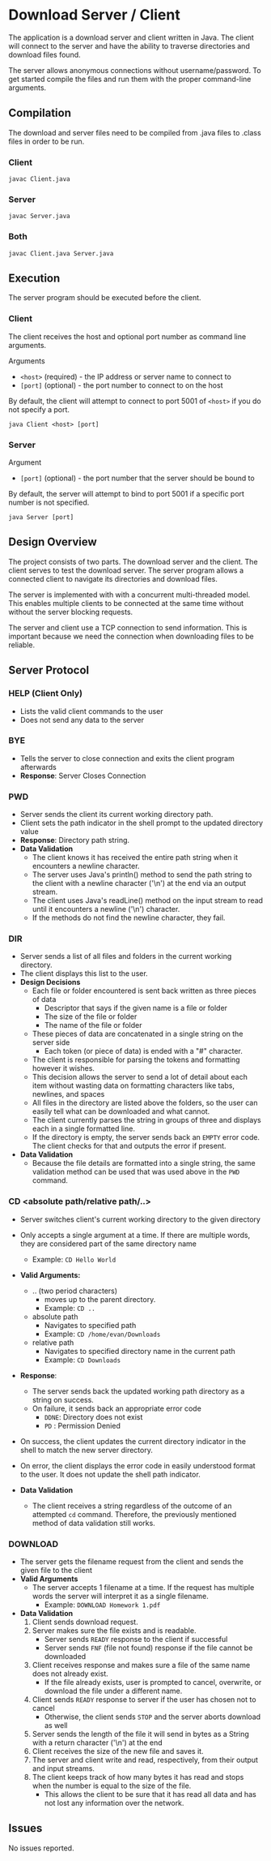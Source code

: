 # Download Server / Client

The application is a download server and client written in Java. The client will
connect to the server and have the ability to traverse directories and download
files found.

The server allows anonymous connections without username/password. To get started
compile the files and run them with the proper command-line arguments.

## Compilation

The download and server files need to be compiled from .java files to .class files
in order to be run.

### Client

`javac Client.java`

### Server

`javac Server.java`

### Both

`javac Client.java Server.java`

## Execution

The server program should be executed before the client.

### Client

The client receives the host and optional port number as command line arguments.

Arguments

- `<host>` (required) - the IP address or server name to connect to
- `[port]` (optional) - the port number to connect to on the host

By default, the client will attempt to connect to port 5001 of `<host>` if you
do not specify a port.

`java Client <host> [port]`

### Server

Argument

- `[port]` (optional) - the port number that the server should be bound to

By default, the server will attempt to bind to port 5001 if a specific port
number is not specified.

`java Server [port]`

## Design Overview

The project consists of two parts. The download server and the client. The
client serves to test the download server. The server program allows a
connected client to navigate its directories and download files.

The server is implemented with with a concurrent multi-threaded model. This
enables multiple clients to be connected at the same time without without the
server blocking requests.

The server and client use a TCP connection to send information. This is important
because we need the connection when downloading files to be reliable.

## Server Protocol

### HELP (Client Only)

- Lists the valid client commands to the user
- Does not send any data to the server

### BYE

- Tells the server to close connection and exits the client program afterwards
- **Response**: Server Closes Connection

### PWD

- Server sends the client its current working directory path.
- Client sets the path indicator in the shell prompt to the updated directory
  value
- **Response**: Directory path string.
- **Data Validation**
  - The client knows it has received the entire path string when it encounters a
    newline character.
  - The server uses Java's println() method to send the path string to the client
    with a newline character ('\n') at the end via an output stream.
  - The client uses Java's readLine() method on the input stream to read until it
    encounters a newline ('\n') character.
  - If the methods do not find the newline character, they fail.

### DIR

- Server sends a list of all files and folders in the current working directory.
- The client displays this list to the user.
- **Design Decisions**
  - Each file or folder encountered is sent back written as three pieces of data
    - Descriptor that says if the given name is a file or folder
    - The size of the file or folder
    - The name of the file or folder
  - These pieces of data are concatenated in a single string on the server side
    - Each token (or piece of data) is ended with a "#" character.
  - The client is responsible for parsing the tokens and formatting however it
    wishes.
  - This decision allows the server to send a lot of detail about each item
    without wasting data on formatting characters like tabs, newlines, and spaces
  - All files in the directory are listed above the folders, so the user can easily
    tell what can be downloaded and what cannot.
  - The client currently parses the string in groups of three and displays each
    in a single formatted line.
  - If the directory is empty, the server sends back an `EMPTY` error code. The
    client checks for that and outputs the error if present.
- **Data Validation**
  - Because the file details are formatted into a single string, the same
    validation method can be used that was used above in the `PWD` command.

### CD <absolute path/relative path/..>

- Server switches client's current working directory to the given directory
- Only accepts a single argument at a time. If there are multiple words, they
  are considered part of the same directory name
  - Example: `CD Hello World`
- **Valid Arguments:**

  - .. (two period characters)
    - moves up to the parent directory.
    - Example: `CD ..`
  - absolute path
    - Navigates to specified path
    - Example: `CD /home/evan/Downloads`
  - relative path
    - Navigates to specified directory name in the current path
    - Example: `CD Downloads`

- **Response**:

  - The server sends back the updated working path directory as a string on
    success.
  - On failure, it sends back an appropriate error code
    - `DDNE`: Directory does not exist
    - `PD` : Permission Denied

- On success, the client updates the current directory indicator in the shell to
  match the new server directory.
- On error, the client displays the error code in easily understood format to
  the user. It does not update the shell path indicator.
- **Data Validation**
  - The client receives a string regardless of the outcome of an attempted `cd`
    command. Therefore, the previously mentioned method of data validation still
    works.

### DOWNLOAD <filename>

- The server gets the filename request from the client and sends the given file
  to the client
- **Valid Arguments**
  - The server accepts 1 filename at a time. If the request has multiple words
    the server will interpret it as a single filename.
    - Example: `DOWNLOAD Homework 1.pdf`
- **Data Validation**
  1. Client sends download request.
  2. Server makes sure the file exists and is readable.
     - Server sends `READY` response to the client if successful
     - Server sends `FNF` (file not found) response if the file cannot be downloaded
  3. Client receives response and makes sure a file of the same name does not
     already exist.
     - If the file already exists, user is prompted to cancel, overwrite, or
       download the file under a different name.
  4. Client sends `READY` response to server if the user has chosen not to cancel
     - Otherwise, the client sends `STOP` and the server aborts download as well
  5. Server sends the length of the file it will send in bytes as a String with
     a return character ('\n') at the end
  6. Client receives the size of the new file and saves it.
  7. The server and client write and read, respectively, from their output and
     input streams.
  8. The client keeps track of how many bytes it has read and stops when the number
     is equal to the size of the file.
     - This allows the client to be sure that it has read all data and has not lost
       any information over the network.

## Issues

No issues reported.
